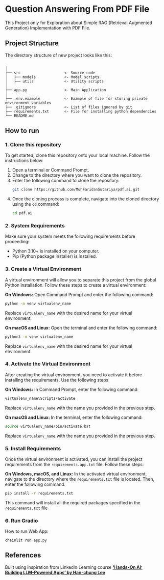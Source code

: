# Question Answering From PDF File
This Project only for Exploration about Simple RAG (Retrieval Augmented Generation) Implementation with PDF File.

## Project Structure

The directory structure of new project looks like this:

```

│
├── src                    <- Source code
│   ├── models             <- Model scripts
│   ├── utils              <- Utility scripts
│
├── app.py                 <- Main Application
│
├── .env.example           <- Example of file for storing private environment variables
├── .gitignore             <- List of files ignored by git
├── requirements.txt       <- File for installing python dependencies
└── README.md
```

## How to run

### 1. Clone this repository
To get started, clone this repository onto your local machine. Follow the instructions below:

1. Open a terminal or Command Prompt.
2. Change to the directory where you want to clone the repository.
3. Enter the following command to clone the repository:
   ```bash
   git clone https://github.com/MuhFaridanSutariya/pdf.ai.git
   ```
4. Once the cloning process is complete, navigate into the cloned directory using the `cd` command:
   ```bash
   cd pdf.ai
   ```

### 2. System Requirements
Make sure your system meets the following requirements before proceeding:
- Python 3.10+ is installed on your computer.
- Pip (Python package installer) is installed.


### 3. Create a Virtual Environment
A virtual environment will allow you to separate this project from the global Python installation. Follow these steps to create a virtual environment:

**On Windows:**
Open Command Prompt and enter the following command:
```bash
python -m venv virtualenv_name
```
Replace `virtualenv_name` with the desired name for your virtual environment.

**On macOS and Linux:**
Open the terminal and enter the following command:
```bash
python3 -m venv virtualenv_name
```
Replace `virtualenv_name` with the desired name for your virtual environment.

### 4. Activate the Virtual Environment
After creating the virtual environment, you need to activate it before installing the requirements. Use the following steps:

**On Windows:**
In Command Prompt, enter the following command:
```bash
virtualenv_name\Scripts\activate
```
Replace `virtualenv_name` with the name you provided in the previous step.

**On macOS and Linux:**
In the terminal, enter the following command:
```bash
source virtualenv_name/bin/activate.bat
```
Replace `virtualenv_name` with the name you provided in the previous step.

### 5. Install Requirements
Once the virtual environment is activated, you can install the project requirements from the `requirements.app.txt` file. Follow these steps:

**On Windows, macOS, and Linux:**
In the activated virtual environment, navigate to the directory where the `requirements.txt` file is located. Then, enter the following command:
```bash
pip install -r requirements.txt
```
This command will install all the required packages specified in the `requirements.txt` file 

### 6. Run Gradio

How to run Web App:

``chainlit run app.py``

## References

Built using inspiration from LinkedIn Learning course [**'Hands-On AI: Building LLM-Powered Apps' by Han-chung Lee**](https://www.linkedin.com/learning/hands-on-ai-building-llm-powered-apps/)
